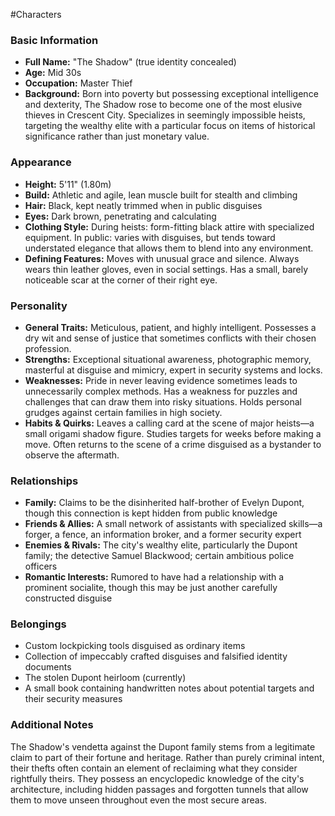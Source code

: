 #Characters 

### Basic Information
- **Full Name:** "The Shadow" (true identity concealed)  
- **Age:** Mid 30s  
- **Occupation:** Master Thief  
- **Background:** Born into poverty but possessing exceptional intelligence and dexterity, The Shadow rose to become one of the most elusive thieves in Crescent City. Specializes in seemingly impossible heists, targeting the wealthy elite with a particular focus on items of historical significance rather than just monetary value.  

### Appearance
- **Height:** 5'11" (1.80m)  
- **Build:** Athletic and agile, lean muscle built for stealth and climbing  
- **Hair:** Black, kept neatly trimmed when in public disguises  
- **Eyes:** Dark brown, penetrating and calculating  
- **Clothing Style:** During heists: form-fitting black attire with specialized equipment. In public: varies with disguises, but tends toward understated elegance that allows them to blend into any environment.  
- **Defining Features:** Moves with unusual grace and silence. Always wears thin leather gloves, even in social settings. Has a small, barely noticeable scar at the corner of their right eye.  

### Personality
- **General Traits:** Meticulous, patient, and highly intelligent. Possesses a dry wit and sense of justice that sometimes conflicts with their chosen profession.  
- **Strengths:** Exceptional situational awareness, photographic memory, masterful at disguise and mimicry, expert in security systems and locks.  
- **Weaknesses:** Pride in never leaving evidence sometimes leads to unnecessarily complex methods. Has a weakness for puzzles and challenges that can draw them into risky situations. Holds personal grudges against certain families in high society.  
- **Habits & Quirks:** Leaves a calling card at the scene of major heists—a small origami shadow figure. Studies targets for weeks before making a move. Often returns to the scene of a crime disguised as a bystander to observe the aftermath.  

### Relationships
- **Family:** Claims to be the disinherited half-brother of Evelyn Dupont, though this connection is kept hidden from public knowledge  
- **Friends & Allies:** A small network of assistants with specialized skills—a forger, a fence, an information broker, and a former security expert  
- **Enemies & Rivals:** The city's wealthy elite, particularly the Dupont family; the detective Samuel Blackwood; certain ambitious police officers  
- **Romantic Interests:** Rumored to have had a relationship with a prominent socialite, though this may be just another carefully constructed disguise  

### Belongings
- Custom lockpicking tools disguised as ordinary items
- Collection of impeccably crafted disguises and falsified identity documents
- The stolen Dupont heirloom (currently)
- A small book containing handwritten notes about potential targets and their security measures

### Additional Notes
The Shadow's vendetta against the Dupont family stems from a legitimate claim to part of their fortune and heritage. Rather than purely criminal intent, their thefts often contain an element of reclaiming what they consider rightfully theirs. They possess an encyclopedic knowledge of the city's architecture, including hidden passages and forgotten tunnels that allow them to move unseen throughout even the most secure areas.